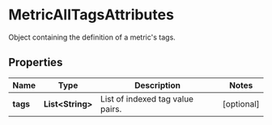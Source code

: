 

# MetricAllTagsAttributes

Object containing the definition of a metric's tags.
## Properties

Name | Type | Description | Notes
------------ | ------------- | ------------- | -------------
**tags** | **List&lt;String&gt;** | List of indexed tag value pairs. |  [optional]



